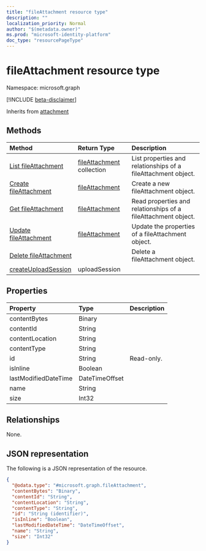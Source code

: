 ```yaml
---
title: "fileAttachment resource type"
description: ""
localization_priority: Normal
author: "$(metadata.owner)"
ms.prod: "microsoft-identity-platform"
doc_type: "resourcePageType"
---
```


# fileAttachment resource type

Namespace: microsoft.graph

[!INCLUDE [beta-disclaimer](../../includes/beta-disclaimer.md)]

Inherits from [attachment](attachment.md)

## Methods

| Method                                                              | Return Type                                    | Description                                                   |
| :------------------------------------------------------------------ | :--------------------------------------------- | :------------------------------------------------------------ |
| [List fileAttachment](../api/fileattachment-list.md)                | [fileAttachment](fileAttachment.md) collection | List properties and relationships of a fileAttachment object. |
| [Create fileAttachment](../api/fileattachment-create.md)            | [fileAttachment](fileAttachment.md)            | Create a new fileAttachment object.                           |
| [Get fileAttachment](../api/fileattachment-get.md)                  | [fileAttachment](fileAttachment.md)            | Read properties and relationships of a fileAttachment object. |
| [Update fileAttachment](../api/fileattachment-update.md)            | [fileAttachment](fileAttachment.md)            | Update the properties of a fileAttachment object.             |
| [Delete fileAttachment](../api/fileattachment-delete.md)            |                                                | Delete a fileAttachment object.                               |
| [createUploadSession](../api/fileattachment-createUploadSession.md) | uploadSession                                  |                                                               |

## Properties

| Property             | Type           | Description |
| :------------------- | :------------- | :---------- |
| contentBytes         | Binary         |             |
| contentId            | String         |             |
| contentLocation      | String         |             |
| contentType          | String         |             |
| id                   | String         | Read-only.  |
| isInline             | Boolean        |             |
| lastModifiedDateTime | DateTimeOffset |             |
| name                 | String         |             |
| size                 | Int32          |             |

## Relationships

None.

## JSON representation

The following is a JSON representation of the resource.

<!-- {
  "blockType": "resource",
  "keyProperty": "id",
  "@odata.type": "microsoft.graph.fileAttachment",
  "baseType": "microsoft.graph.attachment",
  "openType": False
}
-->

```json
{
  "@odata.type": "#microsoft.graph.fileAttachment",
  "contentBytes": "Binary",
  "contentId": "String",
  "contentLocation": "String",
  "contentType": "String",
  "id": "String (identifier)",
  "isInline": "Boolean",
  "lastModifiedDateTime": "DateTimeOffset",
  "name": "String",
  "size": "Int32"
}
```
